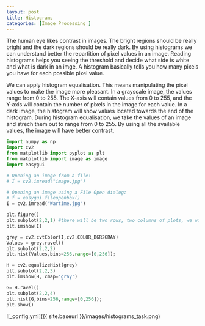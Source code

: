 ```yaml
---
layout: post
title: Histograms
categories: [Image Processing ]
---
```


The human eye likes contrast in images. The bright regions should be really bright and the dark regions should be really dark.
By using histograms we can understand better the repartition of pixel values in an image. Reading histograms helps you seeing the threshold and decide what side is white and what is dark in an imge. A histogram basically tells you how many pixels you have for each possible pixel value.

We can apply histogram equalisation. This means manipulating the pixel values to make the image more pleasant.
In a grayscale image, the values range from 0 to 255. The X-axis  will contain values from 0 to 255, and the Y-axis will contain the number of pixels in the image for each value. In a dark image, the histogram will show values located towards the end of the histogram. During histogram equalisation, we take the values of an image and strech them out to range from 0 to 255. By using all the available values, the image will have better contrast.


```python
import numpy as np
import cv2
from matplotlib import pyplot as plt
from matplotlib import image as image
import easygui

# Opening an image from a file:
# I = cv2.imread("image.jpg")

# Opening an image using a File Open dialog:
# f = easygui.fileopenbox()
I = cv2.imread("Wartime.jpg")

plt.figure()
plt.subplot(2,2,1) #there will be two rows, two columns of plots, we will plot this first one in location 1
plt.imshow(I)

grey = cv2.cvtColor(I,cv2.COLOR_BGR2GRAY)
Values = grey.ravel()
plt.subplot(2,2,2)
plt.hist(Values,bins=256,range=[0,256]);

H = cv2.equalizeHist(grey)
plt.subplot(2,2,3)
plt.imshow(H, cmap='gray')

G= H.ravel()
plt.subplot(2,2,4)
plt.hist(G,bins=256,range=[0,256]);
plt.show()
````


![_config.yml]({{ site.baseurl }}/images/histograms_task.png)
